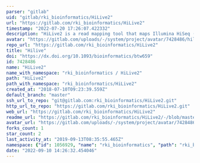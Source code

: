 ```yaml
---
parser: "gitlab"
uid: "gitlab/rki_bioinformatics/HiLive2"
url: "https://gitlab.com/rki_bioinformatics/HiLive2"
timestamp: "2022-07-20 17:26:07.422332"
description: "HiLive2 is a read mapping tool that maps Illumina HiSeq (or comparable) reads right in the moment when they are produced. Please create issues for HiLive2 at https://gitlab.com/lokat/HiLive2."
avatar: "https://gitlab.com/uploads/-/system/project/avatar/7428486/hilive2_logo.png"
repo_url: "https://gitlab.com/rki_bioinformatics/HiLive2"
title: "Hilive"
doi: "https://dx.doi.org/10.1093/bioinformatics/btw659"
id: 7428486
name: "HiLive2"
name_with_namespace: "rki_bioinformatics / HiLive2"
path: "HiLive2"
path_with_namespace: "rki_bioinformatics/HiLive2"
created_at: "2018-07-10T09:23:39.559Z"
default_branch: "master"
ssh_url_to_repo: "git@gitlab.com:rki_bioinformatics/HiLive2.git"
http_url_to_repo: "https://gitlab.com/rki_bioinformatics/HiLive2.git"
web_url: "https://gitlab.com/rki_bioinformatics/HiLive2"
readme_url: "https://gitlab.com/rki_bioinformatics/HiLive2/-/blob/master/README.md"
avatar_url: "https://gitlab.com/uploads/-/system/project/avatar/7428486/hilive2_logo.png"
forks_count: 1
star_count: 2
last_activity_at: "2019-09-13T08:35:55.465Z"
namespace: {"id": 1056929, "name": "rki_bioinformatics", "path": "rki_bioinformatics", "kind": "group", "full_path": "rki_bioinformatics", "parent_id": null, "avatar_url": null, "web_url": "https://gitlab.com/groups/rki_bioinformatics"}
date: "2022-09-10 14:26:32.454046"
---
```

